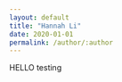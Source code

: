 ```yaml
---
layout: default
title: "Hannah Li"
date: 2020-01-01
permalink: /author/:author
---
```

HELLO testing
